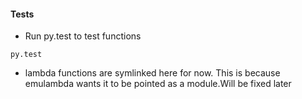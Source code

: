 #### Tests

* Run py.test to test functions
```console
py.test
```
* lambda functions are symlinked here for now. This is because emulambda wants it to be pointed as a module.Will be fixed later

